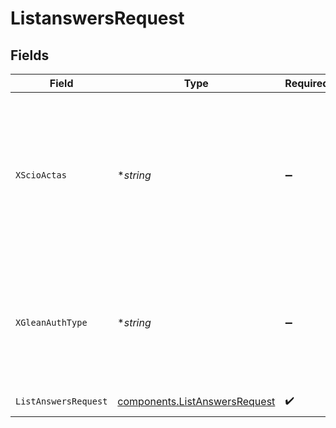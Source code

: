 # ListanswersRequest


## Fields

| Field                                                                                                                    | Type                                                                                                                     | Required                                                                                                                 | Description                                                                                                              |
| ------------------------------------------------------------------------------------------------------------------------ | ------------------------------------------------------------------------------------------------------------------------ | ------------------------------------------------------------------------------------------------------------------------ | ------------------------------------------------------------------------------------------------------------------------ |
| `XScioActas`                                                                                                             | **string*                                                                                                                | :heavy_minus_sign:                                                                                                       | Email address of a user on whose behalf the request is intended to be made (should be non-empty only for global tokens). |
| `XGleanAuthType`                                                                                                         | **string*                                                                                                                | :heavy_minus_sign:                                                                                                       | Auth type being used to access the endpoint (should be non-empty only for global tokens).                                |
| `ListAnswersRequest`                                                                                                     | [components.ListAnswersRequest](../../models/components/listanswersrequest.md)                                           | :heavy_check_mark:                                                                                                       | ListAnswers request                                                                                                      |